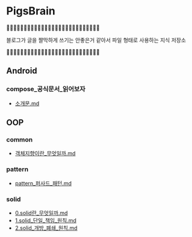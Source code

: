 # PigsBrain
🐗🚨🐗🚨🐗🚨🐗🚨🐗🚨🐗🚨🐗🚨🐗🚨🐗🚨🐗🚨🐗🚨🐗🚨🐗🚨🐗

블로그가 글을 짤막하게 쓰기는 안좋은거 같아서 파일 형태로 사용하는 지식 저장소

🐗🚨🐗🚨🐗🚨🐗🚨🐗🚨🐗🚨🐗🚨🐗🚨🐗🚨🐗🚨🐗🚨🐗🚨🐗🚨🐗



## Android
### compose_공식문서_읽어보자
- [소개문.md](https://github.com/2chang5/PigsBrain/tree/main/docs/Android/compose_공식문서_읽어보자/소개문.md)



## OOP
### common
- [객체지향이란_무엇일까.md](https://github.com/2chang5/PigsBrain/tree/main/docs/OOP/common/객체지향이란_무엇일까.md)
### pattern
- [pattern_퍼사드_패턴.md](https://github.com/2chang5/PigsBrain/tree/main/docs/OOP/pattern/pattern_퍼사드_패턴.md)
### solid
- [0.solid란_무엇일까.md](https://github.com/2chang5/PigsBrain/tree/main/docs/OOP/solid/0.solid란_무엇일까.md)
- [1.solid_단일_책임_원칙.md](https://github.com/2chang5/PigsBrain/tree/main/docs/OOP/solid/1.solid_단일_책임_원칙.md)
- [2.solid_개방_폐쇄_원칙.md](https://github.com/2chang5/PigsBrain/tree/main/docs/OOP/solid/2.solid_개방_폐쇄_원칙.md)



